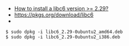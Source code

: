 - [How to install a libc6 version >= 2.29?](https://askubuntu.com/questions/1143268/how-to-install-a-libc6-version-2-29)
- https://pkgs.org/download/libc6
- 
~~~
$ sudo dpkg -i libc6_2.29-0ubuntu2_amd64.deb
$ sudo dpkg -i libc6_2.29-0ubuntu2_i386.deb
~~~
